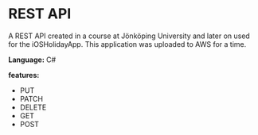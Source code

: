 # REST API
A REST API created in a course at Jönköping University and later on used for the iOSHolidayApp. 
This application was uploaded to AWS for a time.

**Language:** C#

**features:**<br>
* PUT<br>
* PATCH<br>
* DELETE<br>
* GET<br>
* POST<br>


